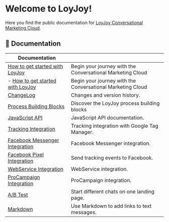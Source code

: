 # Welcome to LoyJoy!

Here you find the public documentation for [LoyJoy Conversational Marketing Cloud](https://www.loyjoy.com).

## 📖 Documentation

| Documentation                                                                         |                                                  |
| ------------------------------------------------------------------------------------- | ------------------------------------------------ |
| [How to get started with LoyJoy](documentation/introduction/GET_STARTED.md) | Begin your journey with the Conversational Marketing Cloud      |
| - [How to get started with LoyJoy](documentation/introduction/GET_STARTED.md) | Begin your journey with the Conversational Marketing Cloud      |
| [ChangeLog](CHANGELOG.md)                                                             | Changes and version history.                     |
| [Process Building Blocks](documentation/process_building_blocks/PROCESS_BUILDING_BLOCKS.md)| Discover the LoyJoy process building blocks |
| [JavaScript API](documentation/JAVASCRIPT_API.md)                                     | JavaScript API documentation.                    |
| [Tracking Integration](documentation/GOOGLE_TAG_MANAGER.md)                           | Tracking integration with Google Tag Manager.    |
| [Facebook Messenger Integration](documentation/FACEBOOK_INTEGRATION.md)               | Facebook Messenger integration.                  |
| [Facebook Pixel Integration](documentation/FACEBOOK_PIXEL.md)                         | Send tracking events to Facebook.                |
| [WebService Integration](documentation/WEBSERVICE_INTEGRATION.md)                     | WebService integration.                          |
| [ProCampaign Integration](documentation/pro_campaign/OVERVIEW.md)                     | ProCampaign integration.                         |
| [A/B Test](documentation/DYNAMIC_LANDING_PAGE.md)                                     | Start different chats on one landing page.       |
| [Markdown](documentation/MARKDOWN.md)                                                 | Use Markdown to add links to text messages.      |

